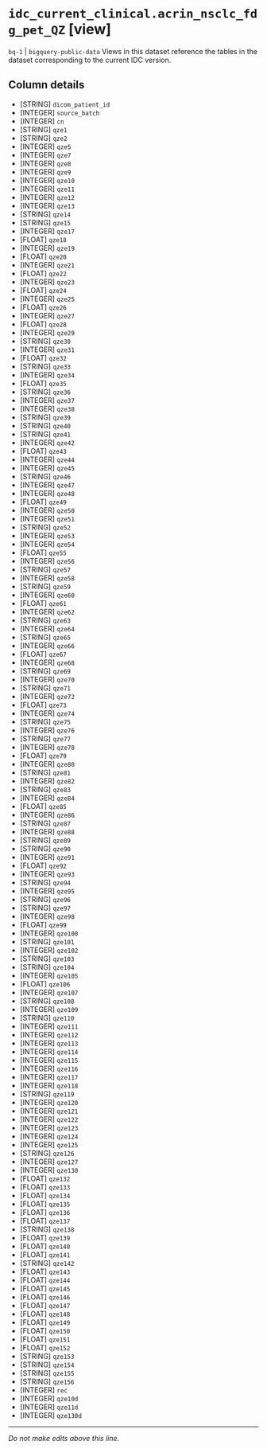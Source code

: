 # `idc_current_clinical.acrin_nsclc_fdg_pet_QZ` [view]
`bq-1` | `bigquery-public-data`
Views in this dataset reference the tables in the dataset corresponding to the current IDC version.

## Column details
* [STRING]    `dicom_patient_id`
* [INTEGER]   `source_batch`
* [INTEGER]   `cn`
* [STRING]    `qze1`
* [STRING]    `qze2`
* [INTEGER]   `qze5`
* [INTEGER]   `qze7`
* [INTEGER]   `qze8`
* [INTEGER]   `qze9`
* [INTEGER]   `qze10`
* [INTEGER]   `qze11`
* [INTEGER]   `qze12`
* [INTEGER]   `qze13`
* [STRING]    `qze14`
* [STRING]    `qze15`
* [INTEGER]   `qze17`
* [FLOAT]     `qze18`
* [INTEGER]   `qze19`
* [FLOAT]     `qze20`
* [INTEGER]   `qze21`
* [FLOAT]     `qze22`
* [INTEGER]   `qze23`
* [FLOAT]     `qze24`
* [INTEGER]   `qze25`
* [FLOAT]     `qze26`
* [INTEGER]   `qze27`
* [FLOAT]     `qze28`
* [INTEGER]   `qze29`
* [STRING]    `qze30`
* [INTEGER]   `qze31`
* [FLOAT]     `qze32`
* [STRING]    `qze33`
* [INTEGER]   `qze34`
* [FLOAT]     `qze35`
* [STRING]    `qze36`
* [INTEGER]   `qze37`
* [INTEGER]   `qze38`
* [STRING]    `qze39`
* [STRING]    `qze40`
* [STRING]    `qze41`
* [INTEGER]   `qze42`
* [FLOAT]     `qze43`
* [INTEGER]   `qze44`
* [INTEGER]   `qze45`
* [STRING]    `qze46`
* [INTEGER]   `qze47`
* [INTEGER]   `qze48`
* [FLOAT]     `qze49`
* [INTEGER]   `qze50`
* [INTEGER]   `qze51`
* [STRING]    `qze52`
* [INTEGER]   `qze53`
* [INTEGER]   `qze54`
* [FLOAT]     `qze55`
* [INTEGER]   `qze56`
* [STRING]    `qze57`
* [INTEGER]   `qze58`
* [STRING]    `qze59`
* [INTEGER]   `qze60`
* [FLOAT]     `qze61`
* [INTEGER]   `qze62`
* [STRING]    `qze63`
* [INTEGER]   `qze64`
* [STRING]    `qze65`
* [INTEGER]   `qze66`
* [FLOAT]     `qze67`
* [INTEGER]   `qze68`
* [STRING]    `qze69`
* [INTEGER]   `qze70`
* [STRING]    `qze71`
* [INTEGER]   `qze72`
* [FLOAT]     `qze73`
* [INTEGER]   `qze74`
* [STRING]    `qze75`
* [INTEGER]   `qze76`
* [STRING]    `qze77`
* [INTEGER]   `qze78`
* [FLOAT]     `qze79`
* [INTEGER]   `qze80`
* [STRING]    `qze81`
* [INTEGER]   `qze82`
* [STRING]    `qze83`
* [INTEGER]   `qze84`
* [FLOAT]     `qze85`
* [INTEGER]   `qze86`
* [STRING]    `qze87`
* [INTEGER]   `qze88`
* [STRING]    `qze89`
* [STRING]    `qze90`
* [INTEGER]   `qze91`
* [FLOAT]     `qze92`
* [INTEGER]   `qze93`
* [STRING]    `qze94`
* [INTEGER]   `qze95`
* [STRING]    `qze96`
* [STRING]    `qze97`
* [INTEGER]   `qze98`
* [FLOAT]     `qze99`
* [INTEGER]   `qze100`
* [STRING]    `qze101`
* [INTEGER]   `qze102`
* [STRING]    `qze103`
* [STRING]    `qze104`
* [INTEGER]   `qze105`
* [FLOAT]     `qze106`
* [INTEGER]   `qze107`
* [STRING]    `qze108`
* [INTEGER]   `qze109`
* [STRING]    `qze110`
* [INTEGER]   `qze111`
* [INTEGER]   `qze112`
* [INTEGER]   `qze113`
* [INTEGER]   `qze114`
* [INTEGER]   `qze115`
* [INTEGER]   `qze116`
* [INTEGER]   `qze117`
* [INTEGER]   `qze118`
* [STRING]    `qze119`
* [INTEGER]   `qze120`
* [INTEGER]   `qze121`
* [INTEGER]   `qze122`
* [INTEGER]   `qze123`
* [INTEGER]   `qze124`
* [INTEGER]   `qze125`
* [STRING]    `qze126`
* [INTEGER]   `qze127`
* [INTEGER]   `qze130`
* [FLOAT]     `qze132`
* [FLOAT]     `qze133`
* [FLOAT]     `qze134`
* [FLOAT]     `qze135`
* [FLOAT]     `qze136`
* [FLOAT]     `qze137`
* [STRING]    `qze138`
* [FLOAT]     `qze139`
* [FLOAT]     `qze140`
* [FLOAT]     `qze141`
* [STRING]    `qze142`
* [FLOAT]     `qze143`
* [FLOAT]     `qze144`
* [FLOAT]     `qze145`
* [FLOAT]     `qze146`
* [FLOAT]     `qze147`
* [FLOAT]     `qze148`
* [FLOAT]     `qze149`
* [FLOAT]     `qze150`
* [FLOAT]     `qze151`
* [FLOAT]     `qze152`
* [STRING]    `qze153`
* [STRING]    `qze154`
* [STRING]    `qze155`
* [STRING]    `qze156`
* [INTEGER]   `rec`
* [INTEGER]   `qze10d`
* [INTEGER]   `qze11d`
* [INTEGER]   `qze130d`

-------------------------------------------------------------------------------
*Do not make edits above this line.*
